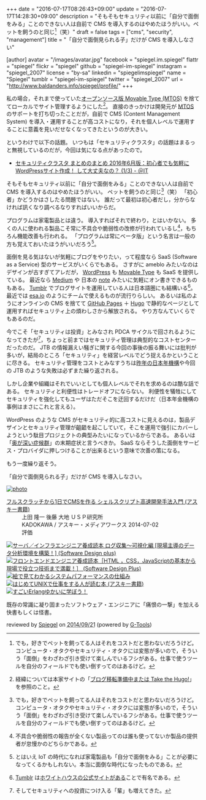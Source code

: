 +++
date = "2016-07-17T08:26:43+09:00"
update = "2016-07-17T14:28:30+09:00"
description = "そもそもセキュリティ以前に「自分で面倒をみる」ことのできない人は自前で CMS を導入するのはやめたほうがいい。ペットを飼うのと同じ[^1]（笑）"
draft = false
tags = ["cms", "security", "management"]
title = "「自分で面倒見られる子」だけが CMS を導入しなさい"

[author]
  avatar = "/images/avatar.jpg"
  facebook = "spiegel.im.spiegel"
  flattr = "spiegel"
  flickr = "spiegel"
  github = "spiegel-im-spiegel"
  instagram = "spiegel_2007"
  license = "by-sa"
  linkedin = "spiegelimspiegel"
  name = "Spiegel"
  tumblr = "spiegel-im-spiegel"
  twitter = "spiegel_2007"
  url = "http://www.baldanders.info/spiegel/profile/"
+++

私の場合，それまで使っていた[オープンソース版 Movable Type (MTOS)](https://www.movabletype.jp/opensource/ "Movable Type Open Source | MovableType.jp - CMSプラットフォーム Movable Type -") を捨ててローカルでサイト管理するようにした[^0]。
直接のきっかけは開発元が [MTOS](https://www.movabletype.jp/opensource/ "Movable Type Open Source | MovableType.jp - CMSプラットフォーム Movable Type -") のサポートを打ち切ったことだが，自前で CMS (Content Management System) を導入・運用することが高コストになり，それを個人レベルで運用することに意義を見いだせなくなってきたというのが大きい。

[^0]: 経緯については本家サイトの「[ブログ移転準備中または Take the Hugo!](http://www.baldanders.info/spiegel/log2/000870.shtml)」を参照のこと。

というわけで以下の話題。
いつもは「セキュリティクラスタ」の話題はまるっと無視しているのだが，今回は気になる点があったので。

- [セキュリティクラスタ まとめのまとめ 2016年6月版：初心者でも気軽にWordPressサイト作成！ して大丈夫なの？ (1/3) - ＠IT](http://www.atmarkit.co.jp/ait/articles/1607/15/news015.html)

そもそもセキュリティ以前に「自分で面倒をみる」ことのできない人は自前で CMS を導入するのはやめたほうがいい。
ペットを飼うのと同じ[^1]（笑） 「初心者」かどうかはさしたる問題ではない。
誰だって最初は初心者だし，分からなければ訊くなり調べるなりすればいいからだ。

[^1]: でも，好きでペットを飼ってる人はそれをコストだと思わないだろうけど。コンピュータ・オタクやセキュリティ・オタクには変態が多いので，そういう「面倒」をわざわざ引き受けて楽しんでいるフシがある。仕事で使うツールを自分のフィールドでも使い倒すってのはあるけど。

プログラムは家電製品とは違う。
導入すればそれで終わり，とはいかない。
多くの人に使われる製品こそ常に不具合や脆弱性の改修が行われているし[^ss]，もちろん機能改善も行われる。
「プログラムは常にベータ版」という名言は一般の方も覚えておいたほうがいいだろう[^iot]。

[^ss]: 不具合や脆弱性の報告が全くない製品ってのは誰も使ってないか製品の提供者が怠慢かのどちらかである。
[^iot]: とはいえ IoT の時代になれば家電製品も「自分で面倒をみる」ことが必要になってくるかもしれない。本当に面倒な時代になったものである。

面倒を見る気はないが気軽にブログをやりたい，って程度なら SaaS (Software as a Service) 型のサービスがいくらでもある。
さすがに ameblo みたいなのはデザインが古すぎてアレだが， [WordPress](https://wordpress.com/) も [Movable Type](https://movabletype.net/) も SaaS を提供している。
最近なら [Medium](https://medium.com/) や 日本の [note](https://note.mu/) みたいに気軽にオン書きできるものもある。
[Tumblr](https://www.tumblr.com/) でブログサイトを運用している人は日本語圏にも結構いる[^t]。
最近では [esa.io](https://esa.io/ "esa.io - Expertise Sharing Archives for motivated teams.") のようにチームで使えるものが流行りらしい。
あるいは私のようにオンラインの CMS を捨てて [GitHub Pages](https://pages.github.com/ "GitHub Pages - Websites for you and your projects, hosted directly from your GitHub repository. Just edit, push, and your changes are live.") ＋ [Hugo](https://gohugo.io/ "Hugo :: A fast and modern static website engine") で静的なページとして運用すればセキュリティ上の煩わしさから解放される。
やり方なんていくらでもあるのだ。

[^t]: [Tumblr](https://www.tumblr.com/) は[ホワイトハウスの公式サイトがある](http://whitehouse.tumblr.com/ "The Official White House Tumblr")ことで有名である。

今でこそ「セキュリティは投資」とみなされ PDCA サイクルで回されるようになってきたが[^s]，ちょっと前まではセキュリティ管理は典型的なコストセンターだったのだ。
JTB の情報漏えい騒ぎに関する今回の事後の振る舞いには批判が多いが，結局のところ「セキュリティ」を経営レベルでどう捉えるかということに尽きる。
セキュリティ管理をコストとみなすうちは[昨年の日本年機構](http://www.baldanders.info/spiegel/log2/000850.shtml)や今回の JTB のような失敗は必ずまた繰り返される。

[^s]: そしてセキュリティへの投資につけ入る「輩」も増えてきた。

しかし企業や組織はそれでいいとしても個人レベルでそれを求めるのは酷な話である。
セキュリティと利便性はトレードオフにならない。
利便性を犠牲にしてセキュリティを強化してもユーザはただそこを迂回するだけだ（日本年金機構の事例はまさにこれと言える）。

WordPress のような CMS がセキュリティ的に高コストに見えるのは，製品デザインとセキュリティ管理が齟齬を起こしていて，そこを運用で強引にカバーしようという駄目プロジェクトの典型みたいになっているからである。
あるいは「[奥が深い症候群](http://0xcc.net/misc/bad-knowhow.html "バッドノウハウと「奥が深い症候群」")」の末期症状と言うべきか。
SaaS ならそうした面倒をサービス・プロバイダに押しつけることが出来るという意味で次善の策になる。

もう一度繰り返そう。

「自分で面倒見られる子」だけが CMS を導入しなさい。

<div class="hreview" ><a class="item url" href="http://www.amazon.co.jp/exec/obidos/ASIN/B00LBPGFJS/baldandersinf-22/"><img src="http://ecx.images-amazon.com/images/I/51r6kpV26GL._SL160_.jpg" alt="photo" class="photo"  /></a><dl ><dt class="fn"><a class="item url" href="http://www.amazon.co.jp/exec/obidos/ASIN/B00LBPGFJS/baldandersinf-22/">フルスクラッチから1日でCMSを作る シェルスクリプト高速開発手法入門 (アスキー書籍)</a></dt><dd>上田 隆一 後藤 大地 ＵＳＰ研究所 </dd><dd>KADOKAWA / アスキー・メディアワークス 2014-07-02</dd><dd>評価<abbr class="rating" title="4"><img src="http://g-images.amazon.com/images/G/01/detail/stars-4-0.gif" alt="" /></abbr> </dd></dl><p class="similar"><a href="http://www.amazon.co.jp/exec/obidos/ASIN/B00MPDUQQI/baldandersinf-22/" target="_top"><img src="http://images.amazon.com/images/P/B00MPDUQQI.09._SCTHUMBZZZ_.jpg"  alt="サーバ／インフラエンジニア養成読本 ログ収集〜可視化編 [現場主導のデータ分析環境を構築！] (Software Design plus)"  /></a> <a href="http://www.amazon.co.jp/exec/obidos/ASIN/B00ME9TTMA/baldandersinf-22/" target="_top"><img src="http://images.amazon.com/images/P/B00ME9TTMA.09._SCTHUMBZZZ_.jpg"  alt="フロントエンドエンジニア養成読本［HTML ，CSS，JavaScriptの基本から現場で役立つ技術まで満載！］ (Software Design Plus)"  /></a> <a href="http://www.amazon.co.jp/exec/obidos/ASIN/B00LHFOTF4/baldandersinf-22/" target="_top"><img src="http://images.amazon.com/images/P/B00LHFOTF4.09._SCTHUMBZZZ_.jpg"  alt="絵で見てわかるシステムパフォーマンスの仕組み"  /></a> <a href="http://www.amazon.co.jp/exec/obidos/ASIN/B00J4KDYV4/baldandersinf-22/" target="_top"><img src="http://images.amazon.com/images/P/B00J4KDYV4.09._SCTHUMBZZZ_.jpg"  alt="はじめてUNIXで仕事をする人が読む本 (アスキー書籍)"  /></a> <a href="http://www.amazon.co.jp/exec/obidos/ASIN/B00MLUGZIS/baldandersinf-22/" target="_top"><img src="http://images.amazon.com/images/P/B00MLUGZIS.09._SCTHUMBZZZ_.jpg"  alt="すごいErlangゆかいに学ぼう！"  /></a> </p>
<p class="description" >既存の常識に凝り固まったソフトウェア・エンジニアに「痛恨の一撃」を加える快書もしくは怪書。</p>
<p class="gtools" >reviewed by <a href="#maker" class="reviewer">Spiegel</a> on <abbr class="dtreviewed" title="2014-09-21">2014/09/21</abbr> (powered by <a href="http://www.goodpic.com/mt/aws/index.html">G-Tools</a>)</p>
</div>

